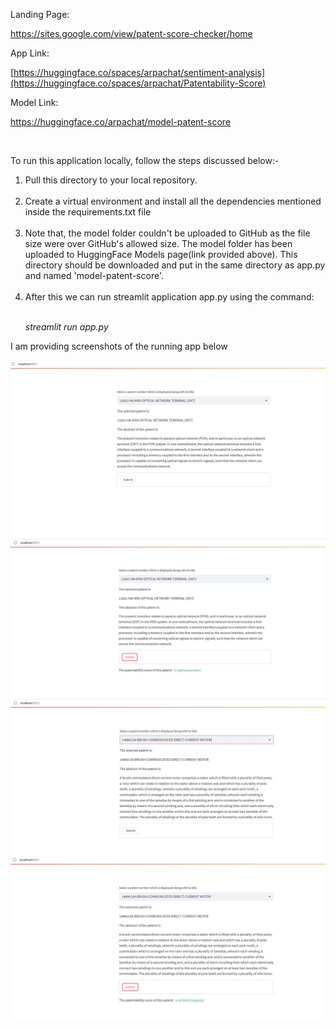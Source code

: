 <p>Landing Page:</p>

https://sites.google.com/view/patent-score-checker/home

<p>App Link:</p>

[https://huggingface.co/spaces/arpachat/sentiment-analysis](https://huggingface.co/spaces/arpachat/Patentability-Score)<br>

<p>Model Link:</p>

https://huggingface.co/arpachat/model-patent-score

<br>
<p>To run this application locally, follow the steps discussed below:-</p>
<ol>
<li>Pull this directory to your local repository.</li><br>
<li>Create a virtual environment and install all the dependencies mentioned inside the requirements.txt file</li><br>
<li>Note that, the model folder couldn't be uploaded to GitHub as the file size were over GitHub's allowed size. The model folder has been uploaded to HuggingFace Models page(link provided above). This directory should be downloaded and put in the same directory as app.py and named 'model-patent-score'.</li><br>
<li>After this we can run streamlit application app.py using the command:</li><br>
<p><i>streamlit run app.py</i></p>
</ol>
<p>I am providing screenshots of the running app below</p>

![Docker SS](p1-ws.jpg)
![Docker SS](p1-s.jpg)
![Docker SS](p2-ws.jpg)
![Docker SS](p2-s.jpg)

